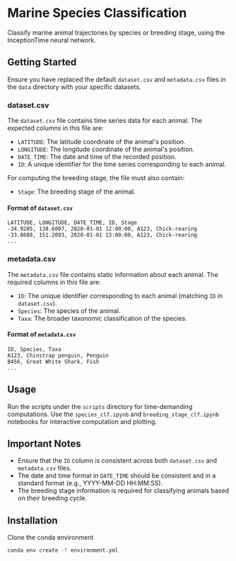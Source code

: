 # Marine Species Classification

Classify marine animal trajectories by species or breeding stage, using the InceptionTime neural network.

## Getting Started

Ensure you have replaced the default `dataset.csv` and `metadata.csv` files in the `data` directory with your specific datasets.

### dataset.csv

The `dataset.csv` file contains time series data for each animal. The expected columns in this file are:

- `LATITUDE`: The latitude coordinate of the animal's position.
- `LONGITUDE`: The longitude coordinate of the animal's position.
- `DATE_TIME`: The date and time of the recorded position.
- `ID`: A unique identifier for the time series corresponding to each animal.

For computing the breeding stage, the file must also contain:

- `Stage`: The breeding stage of the animal.

#### Format of `dataset.csv`

```plaintext
LATITUDE, LONGITUDE, DATE_TIME, ID, Stage
-34.9285, 138.6007, 2020-01-01 12:00:00, A123, Chick-rearing
-33.8688, 151.2093, 2020-01-01 13:00:00, A123, Chick-rearing
...
```

### metadata.csv

The `metadata.csv` file contains static information about each animal. The required columns in this file are:

- `ID`: The unique identifier corresponding to each animal (matching `ID` in `dataset.csv`).
- `Species`: The species of the animal.
- `Taxa`: The broader taxonomic classification of the species.

#### Format of `metadata.csv`

```plaintext
ID, Species, Taxa
A123, Chinstrap penguin, Penguin
B456, Great White Shark, Fish
...
```

## Usage

Run the scripts under the `scripts` directory for time-demanding computations. Use the `species_clf.ipynb` and `breeding_stage_clf.ipynb` notebooks for interactive computation and plotting.

## Important Notes

- Ensure that the `ID` column is consistent across both `dataset.csv` and `metadata.csv` files.
- The date and time format in `DATE_TIME` should be consistent and in a standard format (e.g., YYYY-MM-DD HH:MM:SS).
- The breeding stage information is required for classifying animals based on their breeding cycle.

## Installation

Clone the conda environment

```bash
conda env create -f environment.yml
